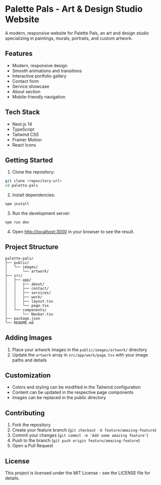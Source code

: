 # Palette Pals - Art & Design Studio Website

A modern, responsive website for Palette Pals, an art and design studio specializing in paintings, murals, portraits, and custom artwork.

## Features

- Modern, responsive design
- Smooth animations and transitions
- Interactive portfolio gallery
- Contact form
- Service showcase
- About section
- Mobile-friendly navigation

## Tech Stack

- Next.js 14
- TypeScript
- Tailwind CSS
- Framer Motion
- React Icons

## Getting Started

1. Clone the repository:
```bash
git clone <repository-url>
cd palette-pals
```

2. Install dependencies:
```bash
npm install
```

3. Run the development server:
```bash
npm run dev
```

4. Open [http://localhost:3000](http://localhost:3000) in your browser to see the result.

## Project Structure

```
palette-pals/
├── public/
│   └── images/
│       └── artwork/
├── src/
│   ├── app/
│   │   ├── about/
│   │   ├── contact/
│   │   ├── services/
│   │   ├── work/
│   │   ├── layout.tsx
│   │   └── page.tsx
│   └── components/
│       └── Navbar.tsx
├── package.json
└── README.md
```

## Adding Images

1. Place your artwork images in the `public/images/artwork/` directory
2. Update the `artwork` array in `src/app/work/page.tsx` with your image paths and details

## Customization

- Colors and styling can be modified in the Tailwind configuration
- Content can be updated in the respective page components
- Images can be replaced in the public directory

## Contributing

1. Fork the repository
2. Create your feature branch (`git checkout -b feature/amazing-feature`)
3. Commit your changes (`git commit -m 'Add some amazing feature'`)
4. Push to the branch (`git push origin feature/amazing-feature`)
5. Open a Pull Request

## License

This project is licensed under the MIT License - see the LICENSE file for details.
